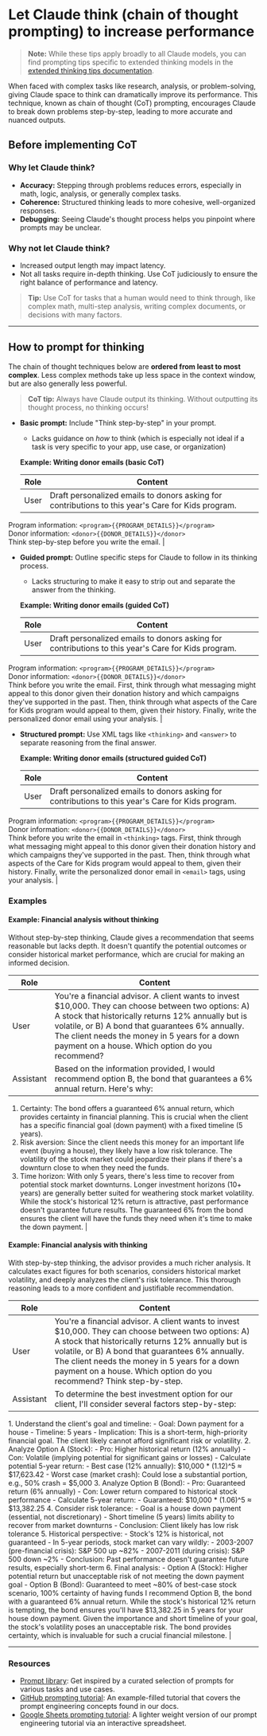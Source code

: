 # Let Claude think (chain of thought prompting) to increase performance

> **Note:** While these tips apply broadly to all Claude models, you can find prompting tips specific to extended thinking models in the [extended thinking tips documentation](/en/docs/build-with-claude/prompt-engineering/extended-thinking-tips).

When faced with complex tasks like research, analysis, or problem-solving, giving Claude space to think can dramatically improve its performance. This technique, known as chain of thought (CoT) prompting, encourages Claude to break down problems step-by-step, leading to more accurate and nuanced outputs.

## Before implementing CoT

### Why let Claude think?

- **Accuracy:** Stepping through problems reduces errors, especially in math, logic, analysis, or generally complex tasks.
- **Coherence:** Structured thinking leads to more cohesive, well-organized responses.
- **Debugging:** Seeing Claude's thought process helps you pinpoint where prompts may be unclear.

### Why not let Claude think?

- Increased output length may impact latency.
- Not all tasks require in-depth thinking. Use CoT judiciously to ensure the right balance of performance and latency.

> **Tip:** Use CoT for tasks that a human would need to think through, like complex math, multi-step analysis, writing complex documents, or decisions with many factors.

---

## How to prompt for thinking

The chain of thought techniques below are **ordered from least to most complex**. Less complex methods take up less space in the context window, but are also generally less powerful.

> **CoT tip:** Always have Claude output its thinking. Without outputting its thought process, no thinking occurs!

- **Basic prompt:** Include "Think step-by-step" in your prompt.
  - Lacks guidance on *how* to think (which is especially not ideal if a task is very specific to your app, use case, or organization)

  **Example: Writing donor emails (basic CoT)**

  | Role | Content |
  | ---- | ------- |
  | User | Draft personalized emails to donors asking for contributions to this year's Care for Kids program.  
Program information: `<program>{{PROGRAM_DETAILS}}</program>`  
Donor information: `<donor>{{DONOR_DETAILS}}</donor>`  
Think step-by-step before you write the email. |

- **Guided prompt:** Outline specific steps for Claude to follow in its thinking process.
  - Lacks structuring to make it easy to strip out and separate the answer from the thinking.

  **Example: Writing donor emails (guided CoT)**

  | Role | Content |
  | ---- | ------- |
  | User | Draft personalized emails to donors asking for contributions to this year's Care for Kids program.  
Program information: `<program>{{PROGRAM_DETAILS}}</program>`  
Donor information: `<donor>{{DONOR_DETAILS}}</donor>`  
Think before you write the email. First, think through what messaging might appeal to this donor given their donation history and which campaigns they've supported in the past. Then, think through what aspects of the Care for Kids program would appeal to them, given their history. Finally, write the personalized donor email using your analysis. |

- **Structured prompt:** Use XML tags like `<thinking>` and `<answer>` to separate reasoning from the final answer.

  **Example: Writing donor emails (structured guided CoT)**

  | Role | Content |
  | ---- | ------- |
  | User | Draft personalized emails to donors asking for contributions to this year's Care for Kids program.  
Program information: `<program>{{PROGRAM_DETAILS}}</program>`  
Donor information: `<donor>{{DONOR_DETAILS}}</donor>`  
Think before you write the email in `<thinking>` tags. First, think through what messaging might appeal to this donor given their donation history and which campaigns they've supported in the past. Then, think through what aspects of the Care for Kids program would appeal to them, given their history. Finally, write the personalized donor email in `<email>` tags, using your analysis. |

### Examples

#### Example: Financial analysis without thinking

Without step-by-step thinking, Claude gives a recommendation that seems reasonable but lacks depth. It doesn't quantify the potential outcomes or consider historical market performance, which are crucial for making an informed decision.

| Role | Content |
| ---- | ------- |
| User | You're a financial advisor. A client wants to invest $10,000. They can choose between two options: A) A stock that historically returns 12% annually but is volatile, or B) A bond that guarantees 6% annually. The client needs the money in 5 years for a down payment on a house. Which option do you recommend? |
| Assistant | Based on the information provided, I would recommend option B, the bond that guarantees a 6% annual return. Here's why:  
1. Certainty: The bond offers a guaranteed 6% annual return, which provides certainty in financial planning. This is crucial when the client has a specific financial goal (down payment) with a fixed timeline (5 years).  
2. Risk aversion: Since the client needs this money for an important life event (buying a house), they likely have a low risk tolerance. The volatility of the stock market could jeopardize their plans if there's a downturn close to when they need the funds.  
3. Time horizon: With only 5 years, there's less time to recover from potential stock market downturns. Longer investment horizons (10+ years) are generally better suited for weathering stock market volatility.  
While the stock's historical 12% return is attractive, past performance doesn't guarantee future results. The guaranteed 6% from the bond ensures the client will have the funds they need when it's time to make the down payment. |

#### Example: Financial analysis with thinking

With step-by-step thinking, the advisor provides a much richer analysis. It calculates exact figures for both scenarios, considers historical market volatility, and deeply analyzes the client's risk tolerance. This thorough reasoning leads to a more confident and justifiable recommendation.

| Role | Content |
| ---- | ------- |
| User | You're a financial advisor. A client wants to invest $10,000. They can choose between two options: A) A stock that historically returns 12% annually but is volatile, or B) A bond that guarantees 6% annually. The client needs the money in 5 years for a down payment on a house. Which option do you recommend? Think step-by-step. |
| Assistant | To determine the best investment option for our client, I'll consider several factors step-by-step:  
<thinking>  
1. Understand the client's goal and timeline:  
   - Goal: Down payment for a house  
   - Timeline: 5 years  
   - Implication: This is a short-term, high-priority financial goal. The client likely cannot afford significant risk or volatility.  
2. Analyze Option A (Stock):  
   - Pro: Higher historical return (12% annually)  
   - Con: Volatile (implying potential for significant gains or losses)  
   - Calculate potential 5-year return:  
     - Best case (12% annually): $10,000 * (1.12)^5 ≈ $17,623.42  
     - Worst case (market crash): Could lose a substantial portion, e.g., 50% crash = $5,000  
3. Analyze Option B (Bond):  
   - Pro: Guaranteed return (6% annually)  
   - Con: Lower return compared to historical stock performance  
   - Calculate 5-year return:  
     - Guaranteed: $10,000 * (1.06)^5 ≈ $13,382.25  
4. Consider risk tolerance:  
   - Goal is a house down payment (essential, not discretionary)  
   - Short timeline (5 years) limits ability to recover from market downturns  
   - Conclusion: Client likely has low risk tolerance  
5. Historical perspective:  
   - Stock's 12% is historical, not guaranteed  
   - In 5-year periods, stock market can vary wildly:  
     - 2003-2007 (pre-financial crisis): S&P 500 up ~82%  
     - 2007-2011 (during crisis): S&P 500 down ~2%  
   - Conclusion: Past performance doesn't guarantee future results, especially short-term  
6. Final analysis:  
   - Option A (Stock): Higher potential return but unacceptable risk of not meeting the down payment goal  
   - Option B (Bond): Guaranteed to meet ~80% of best-case stock scenario, 100% certainty of having funds  
</thinking>  
<answer>  
I recommend Option B, the bond with a guaranteed 6% annual return. While the stock's historical 12% return is tempting, the bond ensures you'll have $13,382.25 in 5 years for your house down payment. Given the importance and short timeline of your goal, the stock's volatility poses an unacceptable risk. The bond provides certainty, which is invaluable for such a crucial financial milestone.  
</answer> |

---

### Resources

- [Prompt library](/en/resources/prompt-library/library): Get inspired by a curated selection of prompts for various tasks and use cases.
- [GitHub prompting tutorial](https://github.com/anthropics/prompt-eng-interactive-tutorial): An example-filled tutorial that covers the prompt engineering concepts found in our docs.
- [Google Sheets prompting tutorial](https://docs.google.com/spreadsheets/d/19jzLgRruG9kjUQNKtCg1ZjdD6l6weA6qRXG5zLIAhC8): A lighter weight version of our prompt engineering tutorial via an interactive spreadsheet.
